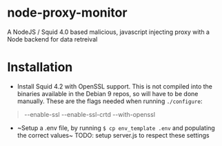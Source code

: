 # node-proxy-monitor
 A NodeJS / Squid 4.0 based malicious, javascript injecting proxy with a Node backend for data retreival

# Installation  
- Install Squid 4.2 with OpenSSL support. This is not compiled into the binaries available in the Debian 
9 repos, so will have to be done manually. These are the flags needed when running `./configure`:    
>--enable-ssl --enable-ssl-crtd --with-openssl  
- ~Setup a .env file, by running `$ cp env_template .env` and populating the correct values~ TODO: setup server.js to respect these settings
